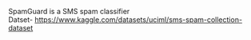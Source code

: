 SpamGuard is a SMS spam classifier <br />
Datset- https://www.kaggle.com/datasets/uciml/sms-spam-collection-dataset
